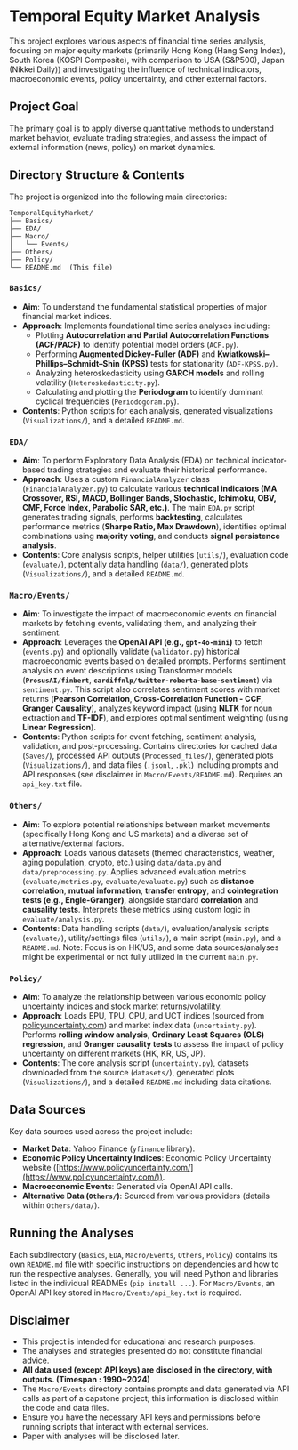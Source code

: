 # Temporal Equity Market Analysis

This project explores various aspects of financial time series analysis, focusing on major equity markets (primarily Hong Kong (Hang Seng Index), South Korea (KOSPI Composite), with comparison to USA (S&P500), Japan (Nikkei Daily)) and investigating the influence of technical indicators, macroeconomic events, policy uncertainty, and other external factors.

## Project Goal

The primary goal is to apply diverse quantitative methods to understand market behavior, evaluate trading strategies, and assess the impact of external information (news, policy) on market dynamics.

## Directory Structure & Contents

The project is organized into the following main directories:

```
TemporalEquityMarket/
├── Basics/
├── EDA/
├── Macro/
│   └── Events/
├── Others/
├── Policy/
└── README.md  (This file)
```

### `Basics/`

-   **Aim**: To understand the fundamental statistical properties of major financial market indices.
-   **Approach**: Implements foundational time series analyses including:
    -   Plotting **Autocorrelation and Partial Autocorrelation Functions (ACF/PACF)** to identify potential model orders (`ACF.py`).
    -   Performing **Augmented Dickey-Fuller (ADF)** and **Kwiatkowski–Phillips–Schmidt–Shin (KPSS)** tests for stationarity (`ADF-KPSS.py`).
    -   Analyzing heteroskedasticity using **GARCH models** and rolling volatility (`Heteroskedasticity.py`).
    -   Calculating and plotting the **Periodogram** to identify dominant cyclical frequencies (`Periodogoram.py`).
-   **Contents**: Python scripts for each analysis, generated visualizations (`Visualizations/`), and a detailed `README.md`.

### `EDA/`

-   **Aim**: To perform Exploratory Data Analysis (EDA) on technical indicator-based trading strategies and evaluate their historical performance.
-   **Approach**: Uses a custom `FinancialAnalyzer` class (`FinancialAnalyzer.py`) to calculate various **technical indicators (MA Crossover, RSI, MACD, Bollinger Bands, Stochastic, Ichimoku, OBV, CMF, Force Index, Parabolic SAR, etc.)**. The main `EDA.py` script generates trading signals, performs **backtesting**, calculates performance metrics (**Sharpe Ratio, Max Drawdown**), identifies optimal combinations using **majority voting**, and conducts **signal persistence analysis**.
-   **Contents**: Core analysis scripts, helper utilities (`utils/`), evaluation code (`evaluate/`), potentially data handling (`data/`), generated plots (`Visualizations/`), and a detailed `README.md`.

### `Macro/Events/`

-   **Aim**: To investigate the impact of macroeconomic events on financial markets by fetching events, validating them, and analyzing their sentiment.
-   **Approach**: Leverages the **OpenAI API (e.g., `gpt-4o-mini`)** to fetch (`events.py`) and optionally validate (`validator.py`) historical macroeconomic events based on detailed prompts. Performs sentiment analysis on event descriptions using Transformer models (**`ProsusAI/finbert`**, **`cardiffnlp/twitter-roberta-base-sentiment`**) via `sentiment.py`. This script also correlates sentiment scores with market returns (**Pearson Correlation**, **Cross-Correlation Function - CCF**, **Granger Causality**), analyzes keyword impact (using **NLTK** for noun extraction and **TF-IDF**), and explores optimal sentiment weighting (using **Linear Regression**).
-   **Contents**: Python scripts for event fetching, sentiment analysis, validation, and post-processing. Contains directories for cached data (`Saves/`), processed API outputs (`Processed_files/`), generated plots (`Visualizations/`), and data files (`.jsonl`, `.pkl`) including prompts and API responses (see disclaimer in `Macro/Events/README.md`). Requires an `api_key.txt` file.

### `Others/`

-   **Aim**: To explore potential relationships between market movements (specifically Hong Kong and US markets) and a diverse set of alternative/external factors.
-   **Approach**: Loads various datasets (themed characteristics, weather, aging population, crypto, etc.) using `data/data.py` and `data/preprocessing.py`. Applies advanced evaluation metrics (`evaluate/metrics.py`, `evaluate/evaluate.py`) such as **distance correlation**, **mutual information**, **transfer entropy**, and **cointegration tests (e.g., Engle-Granger)**, alongside standard **correlation** and **causality tests**. Interprets these metrics using custom logic in `evaluate/analysis.py`.
-   **Contents**: Data handling scripts (`data/`), evaluation/analysis scripts (`evaluate/`), utility/settings files (`utils/`), a main script (`main.py`), and a `README.md`. Note: Focus is on HK/US, and some data sources/analyses might be experimental or not fully utilized in the current `main.py`.

### `Policy/`

-   **Aim**: To analyze the relationship between various economic policy uncertainty indices and stock market returns/volatility.
-   **Approach**: Loads EPU, TPU, CPU, and UCT indices (sourced from [policyuncertainty.com](https://www.policyuncertainty.com/)) and market index data (`uncertainty.py`). Performs **rolling window analysis**, **Ordinary Least Squares (OLS) regression**, and **Granger causality tests** to assess the impact of policy uncertainty on different markets (HK, KR, US, JP).
-   **Contents**: The core analysis script (`uncertainty.py`), datasets downloaded from the source (`datasets/`), generated plots (`Visualizations/`), and a detailed `README.md` including data citations.

## Data Sources

Key data sources used across the project include:

-   **Market Data**: Yahoo Finance (`yfinance` library).
-   **Economic Policy Uncertainty Indices**: Economic Policy Uncertainty website ([https://www.policyuncertainty.com/](https://www.policyuncertainty.com/)).
-   **Macroeconomic Events**: Generated via OpenAI API calls.
-   **Alternative Data (`Others/`)**: Sourced from various providers (details within `Others/data/`).

## Running the Analyses

Each subdirectory (`Basics`, `EDA`, `Macro/Events`, `Others`, `Policy`) contains its own `README.md` file with specific instructions on dependencies and how to run the respective analyses. Generally, you will need Python and libraries listed in the individual READMEs (`pip install ...`). For `Macro/Events`, an OpenAI API key stored in `Macro/Events/api_key.txt` is required.

## Disclaimer

-   This project is intended for educational and research purposes. 
-   The analyses and strategies presented do not constitute financial advice.
-   **All data used (except API keys) are disclosed in the directory, with outputs. (Timespan : 1990~2024)**
-   The `Macro/Events` directory contains prompts and data generated via API calls as part of a capstone project; this information is disclosed within the code and data files.
-   Ensure you have the necessary API keys and permissions before running scripts that interact with external services. 
-   Paper with analyses will be disclosed later. 